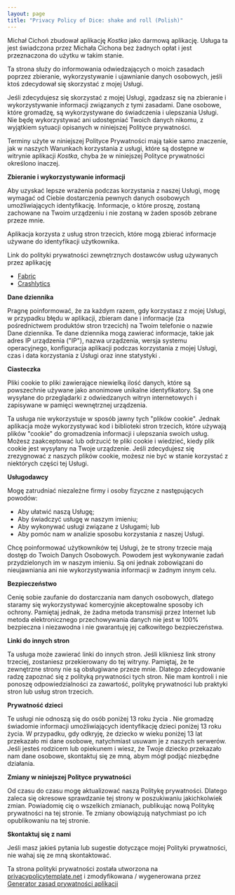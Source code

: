 ```yaml
---
layout: page
title: "Privacy Policy of Dice: shake and roll (Polish)"
---
```


Michał Cichoń zbudował aplikację *Kostka* jako darmową aplikację. Usługa ta jest świadczona przez Michała Cichona bez żadnych opłat i jest przeznaczona do użytku w takim stanie.

Ta strona służy do informowania odwiedzających o moich zasadach poprzez zbieranie, wykorzystywanie i ujawnianie danych osobowych, jeśli ktoś zdecydował się skorzystać z mojej Usługi.

Jeśli zdecydujesz się skorzystać z mojej Usługi, zgadzasz się na zbieranie i wykorzystywanie informacji związanych z tymi zasadami. Dane osobowe, które gromadzę, są wykorzystywane do świadczenia i ulepszania Usługi. Nie będę wykorzystywać ani udostępniać Twoich danych nikomu, z wyjątkiem sytuacji opisanych w niniejszej Polityce prywatności.

Terminy użyte w niniejszej Polityce Prywatności mają takie samo znaczenie, jak w naszych Warunkach korzystania z usługi, które są dostępne w witrynie aplikacji *Kostka*, chyba że w niniejszej Polityce prywatności określono inaczej.

**Zbieranie i wykorzystywanie informacji**

Aby uzyskać lepsze wrażenia podczas korzystania z naszej Usługi, mogę wymagać od Ciebie dostarczenia pewnych danych osobowych umożliwiających identyfikację. Informacje, o które proszę, zostaną zachowane na Twoim urządzeniu i nie zostaną w żaden sposób zebrane przeze mnie.

Aplikacja korzysta z usług stron trzecich, które mogą zbierać informacje używane do identyfikacji użytkownika.

Link do polityki prywatności zewnętrznych dostawców usług używanych przez aplikację

* [Fabric](https://fabric.io/privacy)
* [Crashlytics](https://try.crashlytics.com/terms/privacy-policy.pdf)

**Dane dziennika**

Pragnę poinformować, że za każdym razem, gdy korzystasz z mojej Usługi, w przypadku błędu w aplikacji, zbieram dane i informacje (za pośrednictwem produktów stron trzecich) na Twoim telefonie o nazwie Dane dziennika. Te dane dziennika mogą zawierać informacje, takie jak adres IP urządzenia ("IP"), nazwa urządzenia, wersja systemu operacyjnego, konfiguracja aplikacji podczas korzystania z mojej Usługi, czas i data korzystania z Usługi oraz inne statystyki .

**Ciasteczka**

Pliki cookie to pliki zawierające niewielką ilość danych, które są powszechnie używane jako anonimowe unikalne identyfikatory. Są one wysyłane do przeglądarki z odwiedzanych witryn internetowych i zapisywane w pamięci wewnętrznej urządzenia.

Ta usługa nie wykorzystuje w sposób jawny tych "plików cookie". Jednak aplikacja może wykorzystywać kod i biblioteki stron trzecich, które używają plików "cookie" do gromadzenia informacji i ulepszania swoich usług. Możesz zaakceptować lub odrzucić te pliki cookie i wiedzieć, kiedy plik cookie jest wysyłany na Twoje urządzenie. Jeśli zdecydujesz się zrezygnować z naszych plików cookie, możesz nie być w stanie korzystać z niektórych części tej Usługi.

**Usługodawcy**

Mogę zatrudniać niezależne firmy i osoby fizyczne z następujących powodów:

* Aby ułatwić naszą Usługę;
* Aby świadczyć usługę w naszym imieniu;
* Aby wykonywać usługi związane z Usługami; lub
* Aby pomóc nam w analizie sposobu korzystania z naszej Usługi.

Chcę poinformować użytkowników tej Usługi, że te strony trzecie mają dostęp do Twoich Danych Osobowych. Powodem jest wykonywanie zadań przydzielonych im w naszym imieniu. Są oni jednak zobowiązani do nieujawniania ani nie wykorzystywania informacji w żadnym innym celu.

**Bezpieczeństwo**

Cenię sobie zaufanie do dostarczania nam danych osobowych, dlatego staramy się wykorzystywać komercyjnie akceptowalne sposoby ich ochrony. Pamiętaj jednak, że żadna metoda transmisji przez Internet lub metoda elektronicznego przechowywania danych nie jest w 100% bezpieczna i niezawodna i nie gwarantuję jej całkowitego bezpieczeństwa.

**Linki do innych stron**

Ta usługa może zawierać linki do innych stron. Jeśli klikniesz link strony trzeciej, zostaniesz przekierowany do tej witryny. Pamiętaj, że te zewnętrzne strony nie są obsługiwane przeze mnie. Dlatego zdecydowanie radzę zapoznać się z polityką prywatności tych stron. Nie mam kontroli i nie ponoszę odpowiedzialności za zawartość, politykę prywatności lub praktyki stron lub usług stron trzecich.

**Prywatność dzieci**

Te usługi nie odnoszą się do osób poniżej 13 roku życia \. Nie gromadzę świadomie informacji umożliwiających identyfikację dzieci poniżej 13 roku życia. W przypadku, gdy odkryję, że dziecko w wieku poniżej 13 lat przekazało mi dane osobowe, natychmiast usuwam je z naszych serwerów. Jeśli jesteś rodzicem lub opiekunem i wiesz, że Twoje dziecko przekazało nam dane osobowe, skontaktuj się ze mną, abym mógł podjąć niezbędne działania.

**Zmiany w niniejszej Polityce prywatności**

Od czasu do czasu mogę aktualizować naszą Politykę prywatności. Dlatego zaleca się okresowe sprawdzanie tej strony w poszukiwaniu jakichkolwiek zmian. Powiadomię cię o wszelkich zmianach, publikując nową Politykę prywatności na tej stronie. Te zmiany obowiązują natychmiast po ich opublikowaniu na tej stronie.

**Skontaktuj się z nami**

Jeśli masz jakieś pytania lub sugestie dotyczące mojej Polityki prywatności, nie wahaj się ze mną skontaktować.

Ta strona polityki prywatności została utworzona na [privacypolicytemplate.net](https://privacypolicytemplate.net) i zmodyfikowana / wygenerowana przez [Generator zasad prywatności aplikacji](https://app-privacy-policy-generator.firebaseapp.com/)